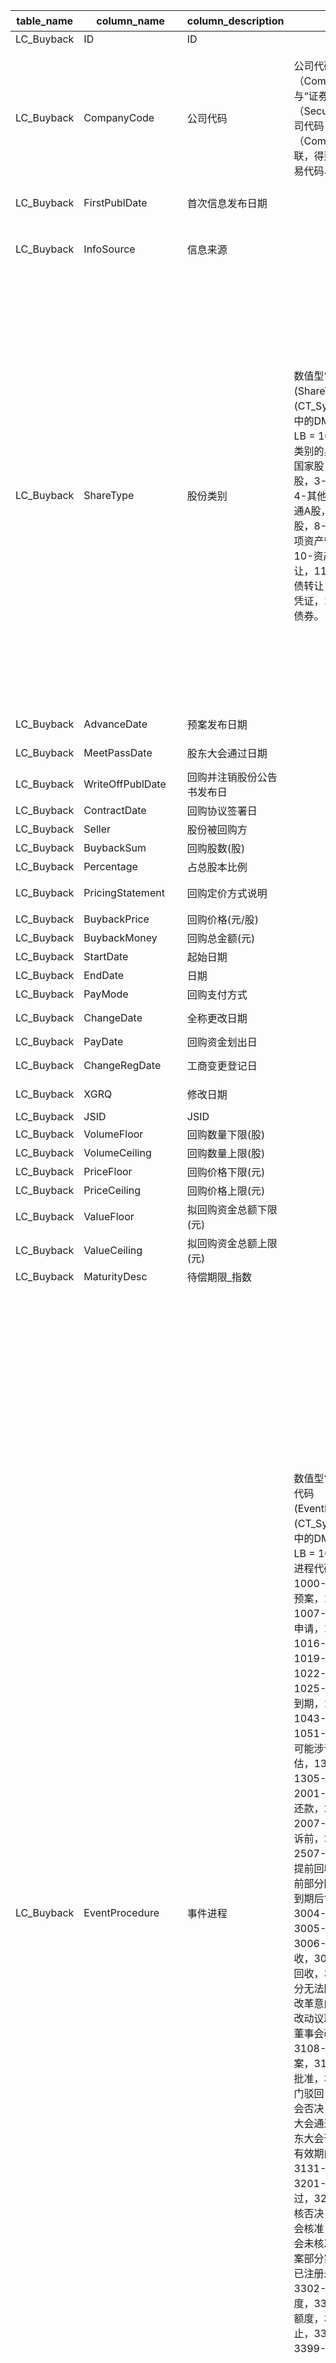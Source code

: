 | table_name | column_name| column_description | 注释 | Annotation | 数据示例 |
|---|---|---|---|---|---|
| LC_Buyback | ID | ID ||| 599789971529 |
| LC_Buyback | CompanyCode| 公司代码 | 公司代码（CompanyCode）：与“证券主表（SecuMain）”中的“公司代码（CompanyCode）”关联，得到上市公司的交易代码、简称等。 | Company Code (CompanyCode): Associated with the "Company Code (CompanyCode)" in "Securities Main Table (SecuMain)", to obtain the trading code, abbreviation, etc. of the listed company.| 224275 |
| LC_Buyback | FirstPublDate| 首次信息发布日期 ||| 2019-01-03 12:00:00.000|
| LC_Buyback | InfoSource | 信息来源 ||| 2017年激励计划首次授予回购注销部分限制性股票的公告 |
| LC_Buyback | ShareType| 股份类别 | 数值型常量。股份类别(ShareType)与(CT_SystemConst)表中的DM字段关联，令LB = 1040，得到股份类别的具体描述：1-国家股，2-国有法人股，3-外资法人股，4-其他法人股，5-流通A股，6-B股，7-H股，8-转配股，9-专项资产管理计划转让，10-资产支持证券转让，11-中小企业私募债转让，12-中国存托凭证，13-可转换公司债券。| Numeric constant. The share type (ShareType) is associated with the DM field in the (CT_SystemConst) table, setting LB = 1040, the specific description of the share type is obtained: 1 - State-owned shares, 2 - State-owned legal person shares, 3 - Foreign-funded legal person shares, 4 - Other legal person shares, 5 - Tradable A shares, 6 - B shares, 7 - H shares, 8 - Transferable subscription shares, 9 - Special asset management plan transfer, 10 - Asset-backed securities transfer, 11 - Small and medium-sized enterprise private debt transfer, 12 - Chinese depository receipts, 13 - Convertible corporate bonds. | 5|
| LC_Buyback | AdvanceDate| 预案发布日期 ||| 2019-01-03 12:00:00.000|
| LC_Buyback | MeetPassDate | 股东大会通过日期 ||| 2019-01-18 12:00:00.000|
| LC_Buyback | WriteOffPublDate | 回购并注销股份公告书发布日 ||| 2019-05-28 12:00:00.000|
| LC_Buyback | ContractDate | 回购协议签署日 ||| null |
| LC_Buyback | Seller | 股份被回购方 ||| 8名激励对象|
| LC_Buyback | BuybackSum | 回购股数(股) ||| 14022.0|
| LC_Buyback | Percentage | 占总股本比例 ||| 9.4e-05|
| LC_Buyback | PricingStatement | 回购定价方式说明 ||| 本次回购价格为13.02元/股 |
| LC_Buyback | BuybackPrice | 回购价格(元/股)||| 13.02|
| LC_Buyback | BuybackMoney | 回购总金额(元) ||| 182566.44|
| LC_Buyback | StartDate| 起始日期 ||| null |
| LC_Buyback | EndDate| 日期 ||| null |
| LC_Buyback | PayMode| 回购支付方式 ||| null |
| LC_Buyback | ChangeDate | 全称更改日期 ||| 2019-05-28 12:00:00.000|
| LC_Buyback | PayDate| 回购资金划出日 ||| null |
| LC_Buyback | ChangeRegDate| 工商变更登记日 ||| 2019-05-28 12:00:00.000|
| LC_Buyback | XGRQ | 修改日期 ||| 2024-01-08 03:55:53.643|
| LC_Buyback | JSID | JSID ||| 758044560845 |
| LC_Buyback | VolumeFloor| 回购数量下限(股) ||| 14022.0|
| LC_Buyback | VolumeCeiling| 回购数量上限(股) ||| 14022.0|
| LC_Buyback | PriceFloor | 回购价格下限(元) ||| 13.02|
| LC_Buyback | PriceCeiling | 回购价格上限(元) ||| 13.02|
| LC_Buyback | ValueFloor | 拟回购资金总额下限(元) ||| 182566.44|
| LC_Buyback | ValueCeiling | 拟回购资金总额上限(元) ||| 182566.44|
| LC_Buyback | MaturityDesc | 待偿期限_指数||| null |
| LC_Buyback | EventProcedure | 事件进程 | 数值型常量。事件进程代码(EventProcedure)与(CT_SystemConst)表中的DM字段关联，令LB = 1059，得到事件进程代码的具体描述：1000-意向，1001-预案，1004-决案，1007-否决，1010-申请，1013-批准，1016-未实施终止，1019-实施中，1022-实施完成，1025-解除，1028-到期，1041-续签，1043-部分续签，1051-涉诉，1053-可能涉诉，1055-预估，1303-收到，1305-部分收到，2001-逾期，2003-还款，2005-延期，2007-展期，2501-诉前，2504-诉中，2507-诉后，3001-提前回收，3002-提前部分回收，3003-到期后协议延期，3004-到期回收，3005-到期待回收，3006-到期部分待回收，3007-到期无法回收，3008-到期部分无法回收，3101-改革意向，3103-股改动议取消，3105-董事会改革方案，3108-沟通确认方案，3111-上级部门批准，3115-上级部门驳回，3120-董事会否决，3121-股东大会通过，3125-股东大会否决，3126-有效期内未实施，3131-方案实施，3201-证监会审核通过，3202-证监会审核否决，3203-证监会核准，3204-证监会未核准，3212-方案部分实施，3301-已注册未发行，3302-已发行有额度，3303-已发行无额度，3304-提前终止，3305-放弃，3399-其他。 | Numeric constant. The event procedure code (EventProcedure) is associated with the DM field in the (CT_SystemConst) table. Set LB = 1059, and obtain the specific description of the event procedure code: 1000 - Intent, 1001 - Plan, 1004 - Decision, 1007 - Veto, 1010 - Application, 1013 - Approval, 1016 - Unimplemented Termination, 1019 - In Implementation, 1022 - Implementation Completed, 1025 - Release, 1028 - Expiration, 1041 - Renewal, 1043 - Partial Renewal, 1051 - Involved in Lawsuit, 1053 - Possible Lawsuit, 1055 - Estimate, 1303 - Received, 1305 - Partially Received, 2001 - Overdue, 2003 - Repayment, 2005 - Extension, 2007 - Deferral, 2501 - Pre-litigation, 2504 - During Litigation, 2507 - Post-litigation, 3001 - Early Recovery, 3002 - Early Partial Recovery, 3003 - Post-maturity Agreement Extension, 3004 - Maturity Recovery, 3005 - Maturity Pending Recovery, 3006 - Maturity Partial Pending Recovery, 3007 - Maturity Unable to Recover, 3008 - Maturity Partially Unable to Recover, 3101 - Reform Intent, 3103 - Shareholding Change Proposal Cancellation, 3105 - Board Reform Plan, 3108 - Communication Confirmation Plan, 3111 - Approval by Higher Authority, 3115 - Rejection by Higher Authority, 3120 - Board Veto, 3121 - Shareholders' Meeting Approval, 3125 - Shareholders' Meeting Veto, 3126 - Not Implemented Within Validity Period, 3131 - Plan Implementation, 3201 - CSRC Approval, 3202 - CSRC Rejection, 3203 - CSRC Approval, 3204 - CSRC Non-approval, 3212 - Partial Implementation of Plan, 3301 - Registered but Not Issued, 3302 - Issued with Quota, 3303 - Issued without Quota, 3304 - Early Termination, 3305 - Waiver, 3399 - Other. | 1022 |
| LC_Buyback | EventProceDesc | 事件进程描述 ||| 实施完成 |
| LC_Buyback | BuybackModeCode| 股份回购方式代码 | 数值型常量。股份回购方式代码(BuybackModeCode)与(CT_SystemConst)表中的DM字段关联，令LB = 1523，得到股份回购方式代码的具体描述：10-集中竞价，20-协议回购，30-其他，40-要约回购。 | Numeric constant. The share buyback method code (BuybackModeCode) is associated with the DM field in the (CT_SystemConst) table. Setting LB = 1523, the specific description of the share buyback method code is obtained: 10 - centralized bidding, 20 - agreement buyback, 30 - others, 40 - tender offer buyback. | 20 |
| LC_Buyback | BuybackModeDesc| 股份回购方式描述 ||| 协议回购 |
| LC_Buyback | FundsSourceDesc| 资金总额及来源说明 ||| 回购总金额为182,566.44元,前述资金全部为公司自有资|
| LC_Buyback | PurposeDesc| 回购目的说明 ||| 因激励对象中1人因个人原因已申报离职,已不符合公司股 |
| LC_Buyback | InsertTime | 发布时间 ||| 2019-01-03 12:19:31.713|
| LC_Buyback | BuybackPurpose | 回购目的 | 回购目的(BuybackPurpose)与(CT_SystemConst)表中的DM字段关联，令LB=2560，得到回购目的的具体描述：1-实施股权激励，2-实施员工持股计划，3-实施股权激励或员工持股计划，4-发行可转债，5-未达激励计划条件，6-市值管理，7-资产重组，8-吸收合并，9-业绩补偿，10-大股东资金占用，11-对价购买。| The buyback purpose (BuybackPurpose) is associated with the DM field in the (CT_SystemConst) table. Setting LB=2560, the specific description of the buyback purpose is obtained: 1-Implement equity incentive, 2-Implement employee stock ownership plan, 3-Implement equity incentive or employee stock ownership plan, 4-Issue convertible bonds, 5-Conditions for incentive plan not met, 6-Manage market value, 7-Asset restructuring, 8-Acquisition merger, 9-Performance compensation, 10-Major shareholder's fund occupation, 11-Purchase with consideration.| 5|
| LC_Buyback | CurrencyUnit | 货币单位 ||| 1420 |
| LC_Buyback | OverruledDate|||| null |